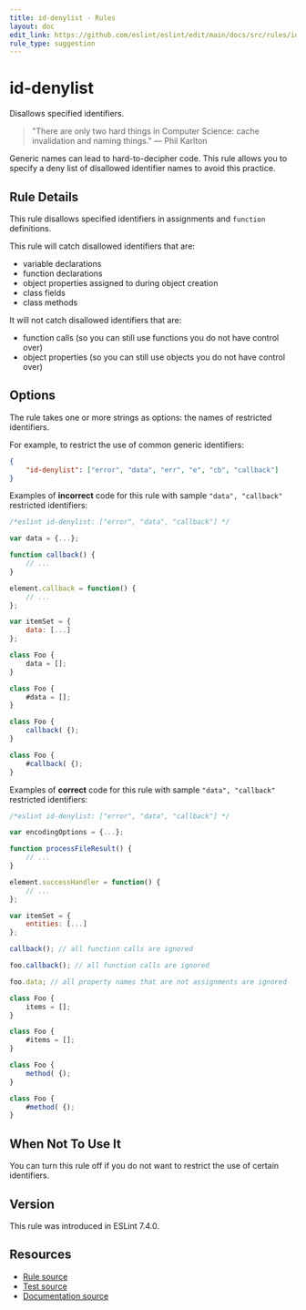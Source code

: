 ```yaml
---
title: id-denylist - Rules
layout: doc
edit_link: https://github.com/eslint/eslint/edit/main/docs/src/rules/id-denylist.md
rule_type: suggestion
---
```

<!-- Note: No pull requests accepted for this file. See README.md in the root directory for details. -->

# id-denylist

Disallows specified identifiers.

> "There are only two hard things in Computer Science: cache invalidation and naming things." — Phil Karlton

Generic names can lead to hard-to-decipher code. This rule allows you to specify a deny list of disallowed identifier names to avoid this practice.

## Rule Details

This rule disallows specified identifiers in assignments and `function` definitions.

This rule will catch disallowed identifiers that are:

* variable declarations
* function declarations
* object properties assigned to during object creation
* class fields
* class methods

It will not catch disallowed identifiers that are:

* function calls (so you can still use functions you do not have control over)
* object properties (so you can still use objects you do not have control over)

## Options

The rule takes one or more strings as options: the names of restricted identifiers.

For example, to restrict the use of common generic identifiers:

```json
{
    "id-denylist": ["error", "data", "err", "e", "cb", "callback"]
}
```

Examples of **incorrect** code for this rule with sample `"data", "callback"` restricted identifiers:

```js
/*eslint id-denylist: ["error", "data", "callback"] */

var data = {...};

function callback() {
    // ...
}

element.callback = function() {
    // ...
};

var itemSet = {
    data: [...]
};

class Foo {
    data = [];
}

class Foo {
    #data = [];
}

class Foo {
    callback( {);
}

class Foo {
    #callback( {);
}
```

Examples of **correct** code for this rule with sample `"data", "callback"` restricted identifiers:

```js
/*eslint id-denylist: ["error", "data", "callback"] */

var encodingOptions = {...};

function processFileResult() {
    // ...
}

element.successHandler = function() {
    // ...
};

var itemSet = {
    entities: [...]
};

callback(); // all function calls are ignored

foo.callback(); // all function calls are ignored

foo.data; // all property names that are not assignments are ignored

class Foo {
    items = [];
}

class Foo {
    #items = [];
}

class Foo {
    method( {);
}

class Foo {
    #method( {);
}
```

## When Not To Use It

You can turn this rule off if you do not want to restrict the use of certain identifiers.

## Version

This rule was introduced in ESLint 7.4.0.

## Resources

* [Rule source](https://github.com/eslint/eslint/tree/HEAD/lib/rules/id-denylist.js)
* [Test source](https://github.com/eslint/eslint/tree/HEAD/tests/lib/rules/id-denylist.js)
* [Documentation source](https://github.com/eslint/eslint/tree/HEAD/docs/src/rules/id-denylist.md)
